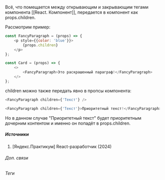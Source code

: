 Всё, что помещается между открывающим и закрывающим тегами компонента [[React. Компонент]], передается в компонент как props.children.

Рассмотрим пример:
```js
const FancyParagraph = (props) => {
	<p style={{color: 'blue'}}>
		{props.children}
	</p>
};

const Card = (props) => {
	<>
		<FancyParagraph>Это раскрашенный параграф!</FancyParagraph>
	</>
};
```

children можно также передать явно в пропсы компонента:
```js
<FancyParagraph children={'Текст'} />
```

```js
<FancyParagraph children={'Текст'}>Приоритетный текст!</FancyParagraph>
```
Но в данном случае "Приоритетный текст" будет приоритетным дочерним контентом и именно он попадёт в props.children.
##### Источники
1. \[Яндекс.Практикум] React-разработчик (2024)

###### Доп. связи

###### Теги
